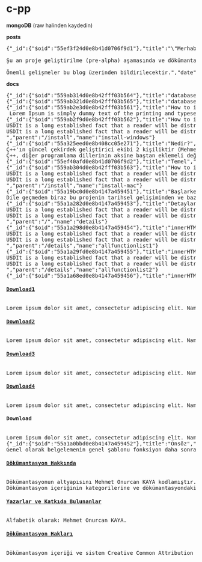 # c-pp

**mongoDB** (raw halinden kaydedin)

**posts**

<pre>
{"_id":{"$oid":"55ef3f24d0e8b41d0706f9d1"},"title":"\"Merhaba Dünya\" yaz;","content":"Bu blog Ç++ Türkçe Programlama dili geliştirici haberlerini, yenilikleri vs. içerisinde barındıracaktır.<br><br>Şu an proje geliştirilme (pre-alpha) aşamasında ve dökümantasyon yazılıyor. Önce JavaScript üzerinde webte uygulama geliştirmek kolay olduğundan web framework yazacağız ardından v8 engine kullanarak bir masaüstü programlama dili haline getireceğiz. Şu an frameworke yeni başladık.<br><br>Önemli gelişmeler bu blog üzerinden bildirilecektir.","date":{"$date":2382878787653}}
</pre>

**docs**

<pre>
{"_id":{"$oid":"559ab314d0e8b42fff03b564"},"title":"database","content":"USD","parent":"/","name":"db"}
{"_id":{"$oid":"559ab321d0e8b42fff03b565"},"title":"database insert","content":"USD","parent":"/db","name":"db-insert"}
{"_id":{"$oid":"559ab2e3d0e8b42fff03b561"},"title":"How to install","content":"Burası install hakkında genel açıklama. Alttada dizin ama ora kısa kısa tüm content değil.<br> Lorem Ipsum is simply dummy text of the printing and typesetting industry. Lorem Ipsum has been the industry's standard dummy text ever since the 1500s, when an unknown printer took a galley of type and scrambled it to make a type specimen book. It has survived not only five centuries, but also the leap into electronic typesetting, remaining essentially unchanged. It was popularised in the 1960s with the release of Letraset sheets containing Lorem Ipsum passages, and more recently with desktop publishing software like Aldus PageMaker including versions of Lorem Ipsum.","parent":"/","name":"install"}
{"_id":{"$oid":"559ab2f9d0e8b42fff03b562"},"title":"How to install for windows","content":"USDIt is a long established fact that a reader will be distracted by the readable content of a page when looking at its layout. The point of using Lorem Ipsum is that it has a more-or-less normal distribution of letters, as opposed to using 'Content here, content here', making it look like readable English. Many desktop publishing packages and web page editors now use Lorem Ipsum as their default model text, and a search for 'lorem ipsum' will uncover many web sites still in their infancy. Various versions have evolved over the years, sometimes by accident, sometimes on purpose (injected humour and the like.<br>USDIt is a long established fact that a reader will be distracted by the readable content of a page when looking at its layout. The point of using Lorem Ipsum is that it has a more-or-less normal distribution of letters, as opposed to using 'Content here, content here', making it look like readable English. Many desktop publishing packages and web page editors now use Lorem Ipsum as their default model text, and a search for 'lorem ipsum' will uncover many web sites still in their infancy. Various versions have evolved over the years, sometimes by accident, sometimes on purpose (injected humour and the like).<br>USDIt is a long established fact that a reader will be distracted by the readable content of a page when looking at its layout. The point of using Lorem Ipsum is that it has a more-or-less normal distribution of letters, as opposed to using 'Content here, content here', making it look like readable English. Many desktop publishing packages and web page editors now use Lorem Ipsum as their default model text, and a search for 'lorem ipsum' will uncover many web sites still in their infancy. Various versions have evolved over the years, sometimes by accident, sometimes on purpose (injected humour and the like).<br>","parent":"/install","name":"install-windows"}
{"_id":{"$oid":"55a325eed0e8b408cc05e271"},"title":"Nedir?","content":"Ç++, Temmuz 2015'de geliştirilmeye başlanan açık kaynak kodlu, terminal ve web üzerinde çalışan Türkçe programlama dili (yorumlayıcı) projesidir. Proje gönüllüler tarafından geliştirilmektedir ve hiçbir kar amacı gütmez.<br>Ç++'ın güncel çekirdek geliştirici ekibi 2 kişiliktir (Mehmet Onurcan KAYA ve Doğukan AKAR).<br>Ç++, diğer programlama dillerinin aksine baştan eklemeli değil, Türkçe'nin sözdizimine uygun olarak sondan eklemeli bir syntaxa (söz dizimine) sahiptir. Etkileyici ve zarif sözdizimine sahip olması öğrenimini kolaylaştırır. Bu yüzden, daha önce programlama deneyiminiz olmamışsa programlama macerasına Ç++ ile atılmak doğru bir tercih olacaktır.","parent":"/intro","name":"what"}
{"_id":{"$oid":"55ef40afd0e8b41d0706f9d2"},"title":"Temel","content":"Bu başlık altında Ç++ programlama diline giriş yapacaksınız. Dilin söz dizimi, değişkenler gibi çok temel kavramları öğreneceksiniz.","parent":"/","name":"basics"}
{"_id":{"$oid":"559ab304d0e8b42fff03b563"},"title":"How to install for macc","content":"USDIt is a long established fact that a reader will be distracted by the readable content of a page when looking at its layout. The point of using Lorem Ipsum is that it has a more-or-less normal distribution of letters, as opposed to using 'Content here, content here', making it look like readable English. Many desktop publishing packages and web page editors now use Lorem Ipsum as their default model text, and a search for 'lorem ipsum' will uncover many web sites still in their infancy. Various versions have evolved over the years, sometimes by accident, sometimes on purpose (injected humour and the like).USDIt is a long established fact that a reader will be distracted by the readable content of a page when looking at its layout. The point of using Lorem Ipsum is that it has a more-or-less normal distribution of letters, as opposed to using 'Content here, content here', making it look like readable English. Many desktop publishing packages and web page editors now use Lorem Ipsum as their default model text, and a search for 'lorem ipsum' will uncover many web sites still in their infancy. Various versions have evolved over the years, sometimes by accident, sometimes on purpose (injected humour and the like).USDIt is a long established fact that a reader will be distracted by the readable content of a page when looking at its layout. The point of using Lorem Ipsum is that it has a more-or-less normal distribution of letters, as opposed to using 'Content here, content here', making it look like readable English. Many desktop publishing packages and web page editors now use Lorem Ipsum as their default model text, and a search for 'lorem ipsum' will uncover many web sites still in their infancy. Various versions have evolved over the years, sometimes by accident, sometimes on purpose (injected humour and the like).<br>USDIt is a long established fact that a reader will be distracted by the readable content of a page when looking at its layout. The point of using Lorem Ipsum is that it has a more-or-less normal distribution of letters, as opposed to using 'Content here, content here', making it look like readable English. Many desktop publishing packages and web page editors now use Lorem Ipsum as their default model text, and a search for 'lorem ipsum' will uncover many web sites still in their infancy. Various versions have evolved over the years, sometimes by accident, sometimes on purpose (injected humour and the like).<br>USDIt is a long established fact that a reader will be distracted by the readable content of a page when looking at its layout. The point of using Lorem Ipsum is that it has a more-or-less normal distribution of letters, as opposed to using 'Content here, content here', making it look like readable English. Many desktop publishing packages and web page editors now use Lorem Ipsum as their default model text, and a search for 'lorem ipsum' will uncover many web sites still in their infancy. Various versions have evolved over the years, sometimes by accident, sometimes on purpose (injected humour and the like).<br>","parent":"/install","name":"install-mac"}
{"_id":{"$oid":"55a19bc0d0e8b4147a459451"},"title":"Başlarken","content":"Yeni bir dilin öğrenilmesi zorlayıcı olabilir ama aynı zamanda heyecan verici bir aktivitedir. Dilde projeler geliştirmeniz için çeşitli makaleler hazırladık ve çok temiz, özlü bir dökümantasyon oluşturmaya çalıştık. Umarım beğenirsiniz. <br />Dile geçmeden biraz bu projenin tarihsel gelişiminden ve bazı başka gereksiz detayşardan söz edeceğim, \"başlarken\" bölümü de bu gereksiz detaylardan oluşacak. O yüzden bu bölümü atlayıp direkt olarak <a href=/doc/install>\"ortam kurulumu\"</a> bölümüne atlayabilirsiniz.","parent":"/","name":"intro"}
{"_id":{"$oid":"55a1a282d0e8b4147a459453"},"title":"Detaylar","content":"USDIt is a long established fact that a reader will be distracted by the readable content of a page when looking at its layout. The point of using Lorem Ipsum is that it has a more-or-less normal distribution of letters, as opposed to using 'Content here, content here', making it look like readable English. Many desktop publishing packages and web page editors now use Lorem Ipsum as their default model text, and a search for 'lorem ipsum' will uncover many web sites still in their infancy. Various versions have evolved over the years, sometimes by accident, sometimes on purpose (injected humour and the like.<br>USDIt is a long established fact that a reader will be distracted by the readable content of a page when looking at its layout. The point of using Lorem Ipsum is that it has a more-or-less normal distribution of letters, as opposed to using 'Content here, content here', making it look like readable English. Many desktop publishing packages and web page editors now use Lorem Ipsum as their default model text, and a search for 'lorem ipsum' will uncover many web sites still in their infancy. Various versions have evolved over the years, sometimes by accident, sometimes on purpose (injected humour and the like).<br>USDIt is a long established fact that a reader will be distracted by the readable content of a page when looking at its layout. The point of using Lorem Ipsum is that it has a more-or-less normal distribution of letters, as opposed to using 'Content here, content here', making it look like readable English. Many desktop publishing packages and web page editors now use Lorem Ipsum as their default model text, and a search for 'lorem ipsum' will uncover many web sites still in their infancy. Various versions have evolved over the years, sometimes by accident, sometimes on purpose (injected humour and the like).<br>","parent":"/","name":"details"}
{"_id":{"$oid":"55a1a298d0e8b4147a459454"},"title":"innerHTML","content":"USDIt is a long established fact that a reader will be distracted by the readable content of a page when looking at its layout. The point of using Lorem Ipsum is that it has a more-or-less normal distribution of letters, as opposed to using 'Content here, content here', making it look like readable English. Many desktop publishing packages and web page editors now use Lorem Ipsum as their default model text, and a search for 'lorem ipsum' will uncover many web sites still in their infancy. Various versions have evolved over the years, sometimes by accident, sometimes on purpose (injected humour and the like.<br>USDIt is a long established fact that a reader will be distracted by the readable content of a page when looking at its layout. The point of using Lorem Ipsum is that it has a more-or-less normal distribution of letters, as opposed to using 'Content here, content here', making it look like readable English. Many desktop publishing packages and web page editors now use Lorem Ipsum as their default model text, and a search for 'lorem ipsum' will uncover many web sites still in their infancy. Various versions have evolved over the years, sometimes by accident, sometimes on purpose (injected humour and the like).<br>USDIt is a long established fact that a reader will be distracted by the readable content of a page when looking at its layout. The point of using Lorem Ipsum is that it has a more-or-less normal distribution of letters, as opposed to using 'Content here, content here', making it look like readable English. Many desktop publishing packages and web page editors now use Lorem Ipsum as their default model text, and a search for 'lorem ipsum' will uncover many web sites still in their infancy. Various versions have evolved over the years, sometimes by accident, sometimes on purpose (injected humour and the like).<br>","parent":"/details","name":"allfunctionlist1"}
{"_id":{"$oid":"55a1a29fd0e8b4147a459455"},"title":"innerHTML2","content":"USDIt is a long established fact that a reader will be distracted by the readable content of a page when looking at its layout. The point of using Lorem Ipsum is that it has a more-or-less normal distribution of letters, as opposed to using 'Content here, content here', making it look like readable English. Many desktop publishing packages and web page editors now use Lorem Ipsum as their default model text, and a search for 'lorem ipsum' will uncover many web sites still in their infancy. Various versions have evolved over the years, sometimes by accident, sometimes on purpose (injected humour and the like.<br>USDIt is a long established fact that a reader will be distracted by the readable content of a page when looking at its layout. The point of using Lorem Ipsum is that it has a more-or-less normal distribution of letters, as opposed to using 'Content here, content here', making it look like readable English. Many desktop publishing packages and web page editors now use Lorem Ipsum as their default model text, and a search for 'lorem ipsum' will uncover many web sites still in their infancy. Various versions have evolved over the years, sometimes by accident, sometimes on purpose (injected humour and the like).<br>USDIt is a long established fact that a reader will be distracted by the readable content of a page when looking at its layout. The point of using Lorem Ipsum is that it has a more-or-less normal distribution of letters, as opposed to using 'Content here, content here', making it look like readable English. Many desktop publishing packages and web page editors now use Lorem Ipsum as their default model text, and a search for 'lorem ipsum' will uncover many web sites still in their infancy. Various versions have evolved over the years, sometimes by accident, sometimes on purpose (injected humour and the like).<br>","parent":"/details","name":"allfunctionlist2"}
{"_id":{"$oid":"55a1a68ed0e8b4147a459456"},"title":"innerHTML3","content":"Lorem ipsum dolor sit amet, consectetur adipiscing elit. Nam varius ipsum ac eleifend euismod. Donec porta lectus consequat metus laoreet porta. Nullam viverra massa in leo fermentum, nec sagittis lectus maximus. Suspendisse lorem turpis, viverra eu libero in, iaculis auctor justo. Sed tellus libero, laoreet ac libero et, volutpat ultrices turpis. Aenean eu elit faucibus, faucibus arcu at, consectetur <br /><h4><a href=\"#1\">Download1</a></h4><br />Lorem ipsum dolor sit amet, consectetur adipiscing elit. Nam varius ipsum ac eleifend euismod. Donec porta lectus consequat metus laoreet porta. Nullam viverra massa in leo fermentum, nec sagittis lectus maximus. Suspendisse lorem turpis, viverra eu libero in, iaculis auctor justo. Sed tellus libero, laoreet ac libero et, volutpat ultrices turpis. Aenean eu elit faucibus, faucibus arcu at, consectetur <br /><h4><a href=\"#2\">Download2</a></h4><br />Lorem ipsum dolor sit amet, consectetur adipiscing elit. Nam varius ipsum ac eleifend euismod. Donec porta lectus consequat metus laoreet porta. Nullam viverra massa in leo fermentum, nec sagittis lectus maximus. Suspendisse lorem turpis, viverra eu libero in, iaculis auctor justo. Sed tellus libero, laoreet ac libero et, volutpat ultrices turpis. Aenean eu elit faucibus, faucibus arcu at, consectetur laoreet porta. Nullam viverra massa in leo fermentum, nec sagittis lectus maximus. Suspendisse lorem turpis, viverra eu libero in, iaculis auctor justo. Sed tellus libero, laoreet ac libero et, volutpat ultrices turpis. Aenean eu elit faucibus, faucibus arcu at, consectetur <br /><h4><a href=\"#3\">Download3</a></h4><br />Lorem ipsum dolor sit amet, consectetur adipiscing elit. Nam varius ipsum ac eleifend euismod. Donec porta lectus consequat metus laoreet porta. Nullam viverra massa in leo fermentum, nec sagittis lectus maximus. Suspendisse lorem turpis, viverra eu libero in, iaculis auctor justo. Sed tellus libero, laoreet ac libero et, volutpat ultrices turpis. Aenean eu elit faucibus, faucibus arcu at, consectetur laoreet porta. Nullam viverra massa in leo fermentum, nec sagittis lectus maximus. Suspendisse lorem turpis, viverra eu libero in, iaculis auctor justo. Sed tellus libero, laoreet ac libero et, volutpat ultrices turpis. Aenean eu elit faucibus, faucibus arcu at, consectetur <br /><h4><a href=\"#4\">Download4</a></h4><br />Lorem ipsum dolor sit amet, consectetur adipiscing elit. Nam varius ipsum ac eleifend euismod. Donec porta lectus consequat metus laoreet porta. Nullam viverra massa in leo fermentum, nec sagittis lectus maximus. Suspendisse lorem turpis, viverra eu libero in, iaculis auctor justo. Sed tellus libero, laoreet ac libero et, volutpat ultrices turpis. Aenean eu elit faucibus, faucibus arcu at, consectetur laoreet porta. Nullam viverra massa in leo fermentum, nec sagittis lectus maximus. Suspendisse lorem turpis, viverra eu libero in, iaculis auctor justo. Sed tellus libero, laoreet ac libero et, volutpat ultrices turpis. Aenean eu elit faucibus, faucibus arcu at, consectetur <br /><h4>Download</h4><br />Lorem ipsum dolor sit amet, consectetur adipiscing elit. Nam varius ipsum ac eleifend euismod. Donec porta lectus consequat metus laoreet porta. Nullam viverra massa in leo fermentum, nec sagittis lectus maximus. Suspendisse lorem turpis, viverra eu libero in, iaculis auctor justo. Sed tellus libero, laoreet ac libero et, volutpat.","parent":"/details","name":"allfunctionlist3"}
{"_id":{"$oid":"55a1a0bbd0e8b4147a459452"},"title":"Önsöz","content":"Bu dökümantasyondaki belgeleri iyice okuduktan sonra Ç++ programlama dilinde uzmanlaşacağınızı garanti ederim. Dökümantasyonlardan öğrendiğiniz fonksiyonları bu sitede bulabileceğiniz makalelerle karmaşık betiklerde kullanabilir, kendi sistemlerinizi yazabilirsiniz. Dökümantasyon ve makaleler birbirini tamamlayacaktır.<br>Genel olarak belgelemenin genel şablonu fonksiyon daha sonrasında örnek kullanım şeklindedir. Dökümantasyonun işlev başvuru kılavuzu olmasının yanında Ç++'ın önemli özelliklerinin bazılarının açıklamaları ile tamamlayıcı bazı bilgiler de içermektedir.<br><h4><a href=\"#0\">Dökümantasyon Hakkında</a></h4><br>Dökümantasyonun altyapısını Mehmet Onurcan KAYA kodlamıştır. Sistem node.js programlama dilini kullanmaktadır ve Express frameworkü üzerinde çalışmaktadır. Veri tabanı olarak da mongodb'yi kullanmaktadır. Sitenin, dökümantasyonun kaynak kodlarını da Github Ç++ açık kaynak kod sayfasında bulabilirsiniz.<br>Dökümantasyon içeriğinin kategorilerine ve dökümantasyondaki belge başlıklarına soldaki menüden ulaşabilirsiniz. Bölüm ismine tıkladıktan sonra ilgili kategorideki belgelemeler gözükecektir. Belgelemelere gitmek için başlığa tıklayın. Belge içinde ana başlıklar siz kaydırdıkça URL'inizde güncellenir. Herhangi bir yerde paylaşırken direk konuya gidilmesi açısından kolaylık sağlar. Paylaşmak istediğiniz belge alt başlığının üstüne tıkladığınızda sayfa URL'sinde hash yapısı kendini güncelleyecektir, böylece linke tıklayanlar direkt olarak alt başlığa ulaşırlar. Tüm dökümantasyonu baştan aşağı okuma gereğini kaldırdığı için bu okuyucuya bir başvuru kaynağı olarak kolaylık sağlar.<br><h4><a href=\"#1\">Yazarlar ve Katkıda Bulunanlar</a></h4><br>Alfabetik olarak: Mehmet Onurcan KAYA.<br><h4><a href=\"#2\">Dökümantasyon Hakları</a></h4><br>Dökümantasyon içeriği ve sistem Creative Common Attribution 3.0 Lisansıyla koruma altına alınmıştır. Kod örnekleri BSD lisansı ile lisanlanmıştır.","parent":"/intro","name":"prologue"}
</pre>
